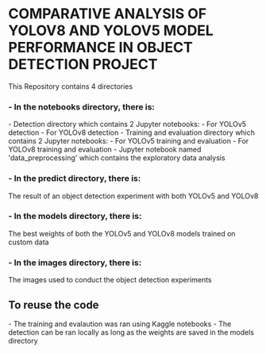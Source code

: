 # COMPARATIVE ANALYSIS OF YOLOV8 AND YOLOV5 MODEL PERFORMANCE IN OBJECT DETECTION PROJECT

This Repository contains 4 directories

<h3> - In the notebooks directory, there is: </h3>
      - Detection directory
          which contains 2 Jupyter notebooks:
                - For YOLOv5 detection
                - For YOLOv8 detection
      - Training and evaluation directory
          which contains 2 Jupyter notebooks:
                - For YOLOv5 training and evaluation
                - For YOLOv8 training and evaluation
      - Jupyter notebook named 'data_preprocessing' which contains the exploratory data analysis
   <h3>- In the predict directory, there is:</h3>
      The result of an object detection experiment with both YOLOv5 and YOLOv8
   <h3>- In the models directory, there is:</h3>
      The best weights of both the YOLOv5 and YOLOv8 models trained on custom data
  <h3>- In the images directory, there is:</h3> 
      The images used to conduct the object detection experiments 

<h2>To reuse the code</h2>
- The training and evalaution was ran using Kaggle notebooks
- The detection can be ran locally as long as the weights are saved in the models directory</h2>
